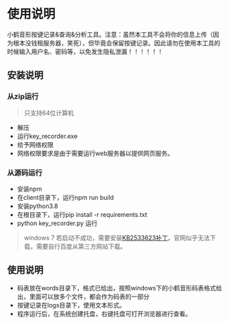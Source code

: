 # 使用说明

小鹤音形按键记录&查询&分析工具。注意：虽然本工具不会将你的信息上传（因为根本没钱租服务器，笑死），但毕竟会保留按键记录。因此请勿在使用本工具的时候输入用户名、密码等，以免发生隐私泄漏！！！！！！

## 安装说明

### 从zip运行

> 只支持64位计算机

+ 解压
+ 运行key_recorder.exe
+ 给予网络权限
+ 网络权限要求是由于需要运行web服务器以提供网页服务。

### 从源码运行

+ 安装npm
+ 在client目录下，运行npm run build
+ 安装python3.8
+ 在根目录下，运行pip install -r requirements.txt
+ python key_recorder.py 运行

> windows 7 若启动不成功，需要安装[KB2533623补丁](https://support.microsoft.com/en-us/topic/microsoft-security-advisory-insecure-library-loading-could-allow-remote-code-execution-486ea436-2d47-27e5-6cb9-26ab7230c704)。官网似乎无法下载，需要自行百度从第三方网站下载。

## 使用说明

+ 码表放在words目录下，格式已给出，按照windows下的小鹤音形码表格式给出，里面可以放多个文件，都会作为码表的一部分
+ 按键记录在logs目录下，使用文本形式。
+ 程序运行后，在系统创建托盘，右键托盘可打开浏览器进行查看。
